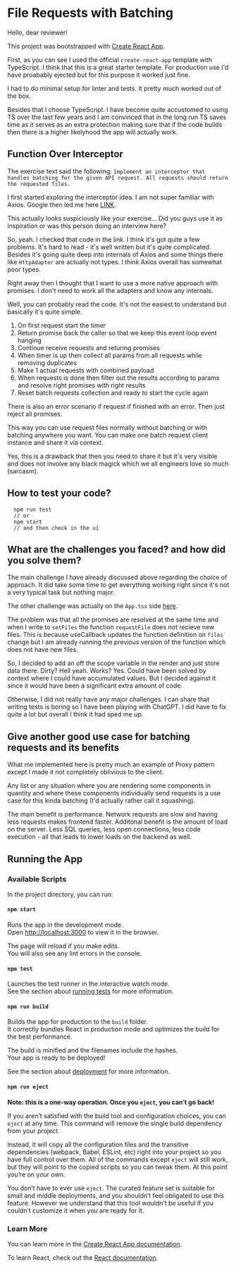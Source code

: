 # File Requests with Batching
Hello, dear reviewer!

This project was bootstrapped with [Create React App](https://github.com/facebook/create-react-app).

First, as you can see I used the official `create-react-app` template with TypeScript. I think that this is a great starter template. For production use I'd have proabably ejected but for this purpose it worked just fine.

I had to do minimal setup for linter and tests. It pretty much worked out of the box.

Besides that I choose TypeScript. I have become quite accustomed to using TS over the last few years and I am convinced that in the long run TS saves time as it serves as an extra protection making sure that if the code builds then there is a higher likelyhood the app will actually work.

## Function Over Interceptor
The exercise text said the following: `Implement an interceptor that handles batching for the given API request. All requests should return the requested files.`

I first started exploring the interceptor idea. I am not super familiar with Axios. Google then led me here [LINK](https://github.com/calinortan/batch-request-interceptor/blob/master/src/interceptor.js).

This actually looks suspiciously like your exercise... Did you guys use it as inspiration or was this person doing an interview here?

So, yeah. I checked that code in the link. I think it's got quite a few problems. It's hard to read - it's well written but it's quite complicated. Besides it's going quite deep into internals of Axios and some things there like `HttpAdapter` are actually not types. I think Axios overall has somewhat poor types.

Right away then I thought that I want to use a more native approach with promises. I don't need to work all the adapters and know any internals.

Well, you can probably read the code. It's not the easiest to understand but basically it's quite simple.
1. On first request start the timer
2. Return promise back the caller so that we keep this event loop event hanging
3. Continue receive requests and returing promises
4. When timer is up then collect all params from all requests while removing duplicates
5. Make 1 actual requests with combined payload
6. When requests is done then filter out the results according to params and resolve right promises with right results
7. Reset batch requests collection and ready to start the cycle again

There is also an error scenario if request if finished with an error. Then just reject all promises.

This way you can use request files normally without batching or with batching anywhere you want. You can make one batch request client instance and share it via context.

Yes, this is a drawback that then you need to share it but it's very visible and does not involve any black magick which we all engineers love so much (sarcasm).

## How to test your code?

```
  npm run test
  // or
  npm start
  // and then check in the ui
```

## What are the challenges you faced? and how did you solve them?
The main challenge I have already discussed above regarding the choice of approach. It did take some time to get everything working right since it's not a very typical task but nothing major.

The other challenge was actually on the `App.tsx` side [here](https://github.com/allhaker/batch-requests/blob/exercise/src/App.tsx#L9).

The problem was that all the promises are resolved at the same time and when I write to `setFiles` the function `requestFile` does not recieve new files. This is because useCallback updates the function definition on `files` change but I am already running the previous version of the function which does not have new files.

So, I decided to add an off the scope variable in the render and just store data there. Dirty? Hell yeah. Works? Yes. Could have been solved by context where I could have accumulated values. But I decided against it since it would have been a significant extra amount of code.

Otherwise, I did not really have any major challenges. I can share that writing tests is boring so I have been playing with ChatGPT. I did have to fix quite a lot but overall I think it had sped me up.

## Give another good use case for batching requests and its benefits
What me implemented here is pretty much an example of Proxy pattern except I made it not completely oblivious to the client.

Any list or any situation where you are rendering some components in quantity and where these components individually send requests is a use case for this kinda batching (I'd actually rather call it squashing).

The main benefit is performance. Network requests are slow and having less requests makes frontend faster. Additonal benefit is the amount of load on the server. Less SQL queries, less open connections, less code execution - all that leads to lower loads on the backend as well.

## Running the App
### Available Scripts

In the project directory, you can run:

#### `npm start`

Runs the app in the development mode.\
Open [http://localhost:3000](http://localhost:3000) to view it in the browser.

The page will reload if you make edits.\
You will also see any lint errors in the console.

#### `npm test`

Launches the test runner in the interactive watch mode.\
See the section about [running tests](https://facebook.github.io/create-react-app/docs/running-tests) for more information.

#### `npm run build`

Builds the app for production to the `build` folder.\
It correctly bundles React in production mode and optimizes the build for the best performance.

The build is minified and the filenames include the hashes.\
Your app is ready to be deployed!

See the section about [deployment](https://facebook.github.io/create-react-app/docs/deployment) for more information.

#### `npm run eject`

**Note: this is a one-way operation. Once you `eject`, you can’t go back!**

If you aren’t satisfied with the build tool and configuration choices, you can `eject` at any time. This command will remove the single build dependency from your project.

Instead, it will copy all the configuration files and the transitive dependencies (webpack, Babel, ESLint, etc) right into your project so you have full control over them. All of the commands except `eject` will still work, but they will point to the copied scripts so you can tweak them. At this point you’re on your own.

You don’t have to ever use `eject`. The curated feature set is suitable for small and middle deployments, and you shouldn’t feel obligated to use this feature. However we understand that this tool wouldn’t be useful if you couldn’t customize it when you are ready for it.

### Learn More

You can learn more in the [Create React App documentation](https://facebook.github.io/create-react-app/docs/getting-started).

To learn React, check out the [React documentation](https://reactjs.org/).
